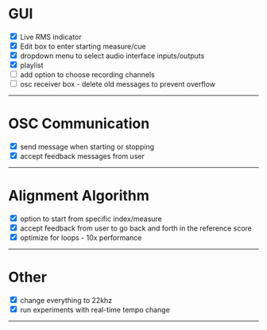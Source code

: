 # GUI
<input type="checkbox" checked> Live RMS indicator  <br>
<input type="checkbox" checked> Edit box to enter starting measure/cue <br>
<input type="checkbox" checked> dropdown menu to select audio interface inputs/outputs <br>
<input type="checkbox" checked> playlist <br>
<input type="checkbox"> add option to choose recording channels <br>
<input type="checkbox"> osc receiver box - delete old messages to prevent overflow

---

# OSC Communication
<input type="checkbox" checked> send message when starting or stopping <br>
<input type="checkbox" checked> accept feedback messages from user <br>


---

# Alignment Algorithm
<input type="checkbox" checked> option to start from specific index/measure <br>
<input type="checkbox" checked> accept feedback from user to go back and forth in the reference score <br>
<input type="checkbox" checked> optimize for loops - 10x performance <br>

---

# Other
<input type="checkbox" checked> change everything to 22khz <br>
<input type="checkbox" checked> run experiments with real-time tempo change <br>

---
